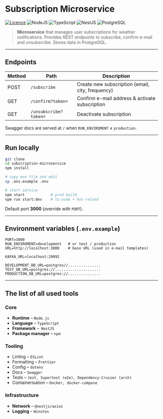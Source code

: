 # Subscription Microservice

[![Licence](https://img.shields.io/github/license/Ileriayo/markdown-badges?style=for-the-badge)](./LICENSE)
![NodeJS](https://img.shields.io/badge/node.js-6DA55F?style=for-the-badge&logo=node.js&logoColor=white)
![TypeScript](https://img.shields.io/badge/typescript-%23007ACC.svg?style=for-the-badge&logo=typescript&logoColor=white)
![NestJS](https://img.shields.io/badge/nestjs-%23E0234E.svg?style=for-the-badge&logo=nestjs&logoColor=white)
![PostgreSQL](https://img.shields.io/badge/postgresql-%23316192.svg?style=for-the-badge&logo=postgresql&logoColor=white)

> **Microservice** that manages user subscriptions for weather notifications. Provides REST endpoints to subscribe, confirm e-mail and unsubscribe. Stores data in PostgreSQL.

---

## Endpoints

| Method | Path                  | Description                                      |
| ------ | --------------------- | ------------------------------------------------ |
| POST   | `/subscribe`          | Create new subscription (email, city, frequency) |
| GET    | `/confirm?token=`     | Confirm e-mail address & activate subscription   |
| GET    | `/unsubscribe?token=` | Deactivate subscription                          |

Swagger docs are served at `/` when `RUN_ENVIROMENT` ≠ `production`.

---

## Run locally

```bash
git clone
cd subscription-microservice
npm install

# copy env file and edit
cp .env.example .env

# start service
npm start            # prod build
npm run start:dev    # ts-node + hot-reload
```

Default port **3000** (override with `PORT`).

---

## Environment variables (`.env.example`)

```dotenv
PORT=3000
RUN_ENVIROMENT=development   # or test / production
URL=http://localhost:3000    # base URL (used in e-mail templates)

KAFKA_URL=localhost:29092

DEVELOPMENT_DB_URL=postgres//...............
TEST_DB_URL=postgres://.....................
PRODUCTION_DB_URL=postgres://...............
```

---

## The list of all used tools

### Core

- **Runtime** – `Node.js`
- **Language** – `TypeScript`
- **Framework** –` NestJS`
- **Package manager** – `npm`

### Tooling

- Linting – `ESLint`
- Formatting – `Prettier`
- Config – `dotenv`
- Docs – `Swagger`
- Tests – `Jest, Supertest (e2e), Dependency-Cruiser (arch)`
- Containerisation – `Docker, docker-compose`

### Infrastructure

- **Network** – `@nestjs/axios`
- **Logging** – `Winston`

